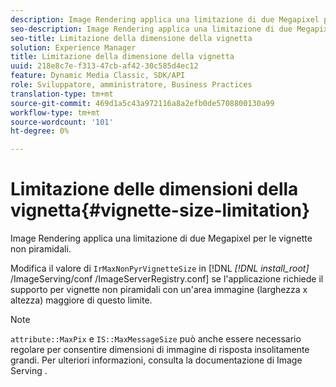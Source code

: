 ```yaml
---
description: Image Rendering applica una limitazione di due Megapixel per le vignette non piramidali.
seo-description: Image Rendering applica una limitazione di due Megapixel per le vignette non piramidali.
seo-title: Limitazione della dimensione della vignetta
solution: Experience Manager
title: Limitazione della dimensione della vignetta
uuid: 218e8c7e-f313-47cb-af42-30c585d4ec12
feature: Dynamic Media Classic, SDK/API
role: Sviluppatore, amministratore, Business Practices
translation-type: tm+mt
source-git-commit: 469d1a5c43a972116a8a2efb0de5708800130a99
workflow-type: tm+mt
source-wordcount: '101'
ht-degree: 0%

---
```



# Limitazione delle dimensioni della vignetta{#vignette-size-limitation}

Image Rendering applica una limitazione di due Megapixel per le vignette non piramidali.

Modifica il valore di `IrMaxNonPyrVignetteSize` in [!DNL *[!DNL install_root]* /ImageServing/conf /ImageServerRegistry.conf] se l&#39;applicazione richiede il supporto per vignette non piramidali con un&#39;area immagine (larghezza x altezza) maggiore di questo limite.

>[!NOTE]
>
>`attribute::MaxPix` e  `IS::MaxMessageSize` può anche essere necessario regolare per consentire dimensioni di immagine di risposta insolitamente grandi. Per ulteriori informazioni, consulta la documentazione di Image Serving .

